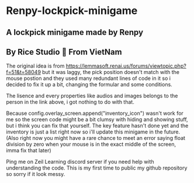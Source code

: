 # Renpy-lockpick-minigame
## A lockpick minigame made by Renpy

## By Rice Studio 🍙 From VietNam

The original idea is from https://lemmasoft.renai.us/forums/viewtopic.php?f=51&t=58049 but it was laggy, the pick position doesn't match with the mouse postion and they used many redundant lines of code in it so i decided to fix it up a bit, changing the formular and some conditions.

The lisence and every properties like audios and images belongs to the person in the link above, i got nothing to do with that.

Because config.overlay_screen.append("inventory_icon") wasn't work for me so the screen code might be a bit clumsy with hiding and showing stuff, but i think you can fix that yourself. The key feature hasn't done yet and the inventory is just a list right now so i'll update this minigame in the future. (Also right now you might have a rare chance to meet an error saying float division by zero when your mouse is in the exact middle of the screen, imma fix that later)

Ping me on Zeil Learning discord server if you need help with understanding the code. This is my first time to public my github repository so sorry if it look messy.



